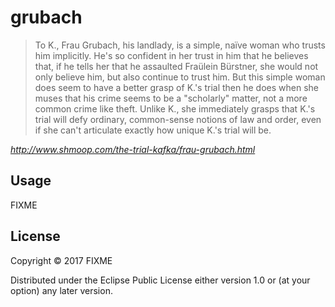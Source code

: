 # grubach

> To K., Frau Grubach, his landlady, is a simple, naïve woman who trusts him implicitly. He's so confident in her trust in him
> that he believes that, if he tells her that he assaulted Fraülein Bürstner, she would not only believe him, but also 
> continue to trust him. But this simple woman does seem to have a better grasp of K.'s trial then he does when she muses that
> his crime seems to be a "scholarly" matter, not a more common crime like theft. Unlike K., she immediately grasps that K.'s
> trial will defy ordinary, common-sense notions of law and order, even if she can't articulate exactly how unique K.'s trial
> will be.

<cite>http://www.shmoop.com/the-trial-kafka/frau-grubach.html</cite>

## Usage

FIXME

## License

Copyright © 2017 FIXME

Distributed under the Eclipse Public License either version 1.0 or (at
your option) any later version.
